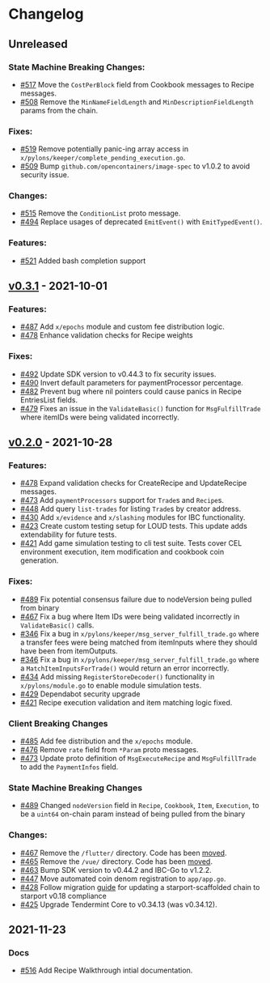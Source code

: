 # Changelog

## Unreleased 
 
### State Machine Breaking Changes:

- [#517](https://github.com/Pylons-tech/pylons/pull/517) Move the `CostPerBlock` field from Cookbook messages to Recipe messages.
- [#508](https://github.com/Pylons-tech/pylons/pull/508) Remove the `MinNameFieldLength` and `MinDescriptionFieldLength` params from the chain.

### Fixes:

- [#519](https://github.com/Pylons-tech/pylons/pull/519) Remove potentially panic-ing array access in `x/pylons/keeper/complete_pending_execution.go`.
- [#509](https://github.com/Pylons-tech/pylons/pull/509) Bump `github.com/opencontainers/image-spec` to v1.0.2 to avoid security issue.

### Changes:

- [#515](https://github.com/Pylons-tech/pylons/pull/515) Remove the `ConditionList` proto message.
- [#494](https://github.com/Pylons-tech/pylons/pull/494) Replace usages of deprecated `EmitEvent()` with `EmitTypedEvent()`.

### Features:
- [#521](https://github.com/Pylons-tech/pylons/pull/521) Added bash completion support

## [v0.3.1](https://github.com/Pylons-tech/pylons/releases/tag/v0.3.1) - 2021-10-01

### Features:

- [#487](https://github.com/Pylons-tech/pylons/pull/487) Add `x/epochs` module and custom fee distribution logic.
- [#478](https://github.com/Pylons-tech/pylons/pull/478) Enhance validation checks for Recipe weights

### Fixes:

- [#492](https://github.com/Pylons-tech/pylons/pull/492) Update SDK version to v0.44.3 to fix security issues.
- [#490](https://github.com/Pylons-tech/pylons/pull/490) Invert default parameters for paymentProcessor percentage.
- [#482](https://github.com/Pylons-tech/pylons/pull/482) Prevent bug where nil pointers could cause panics in Recipe EntriesList fields.
- [#479](https://github.com/Pylons-tech/pylons/pull/479) Fixes an issue in the `ValidateBasic()` function for `MsgFulfillTrade` where itemIDs were being validated incorrectly.

## [v0.2.0](https://github.com/Pylons-tech/pylons/releases/tag/v0.2.0) - 2021-10-28

### Features:

- [#478](https://github.com/Pylons-tech/pylons/pull/478) Expand validation checks for CreateRecipe and UpdateRecipe messages.
- [#473](https://github.com/Pylons-tech/pylons/pull/473) Add `paymentProcessors` support for `Trade`s and `Recipe`s.
- [#448](https://github.com/Pylons-tech/pylons/pull/448) Add query `list-trades` for listing `Trade`s by creator address.
- [#430](https://github.com/Pylons-tech/pylons/pull/430) Add `x/evidence` and `x/slashing` modules for IBC functionality.
- [#423](https://github.com/Pylons-tech/pylons/pull/423) Create custom testing setup for LOUD tests. This update adds extendability for future tests.
- [#421](https://github.com/Pylons-tech/pylons/pull/421) Add game simulation testing to cli test suite. Tests cover CEL environment execution, item modification and cookbook coin generation.

### Fixes:

- [#489](https://github.com/Pylons-tech/pylons/pull/489) Fix potential consensus failure due to nodeVersion being pulled from binary
- [#467](https://github.com/Pylons-tech/pylons/pull/467) Fix a bug where Item IDs were being validated incorrectly in `ValidateBasic()` calls.
- [#346](https://github.com/Pylons-tech/pylons/pull/436) Fix a bug in `x/pylons/keeper/msg_server_fulfill_trade.go` where a transfer fees were being matched from itemInputs where they should have been from itemOutputs.
- [#346](https://github.com/Pylons-tech/pylons/pull/436) Fix a bug in `x/pylons/keeper/msg_server_fulfill_trade.go` where a `MatchItemInputsForTrade()` would return an error incorrectly.
- [#434](https://github.com/Pylons-tech/pylons/pull/434) Add missing `RegisterStoreDecoder()` functionality in `x/pylons/module.go` to enable module simulation tests.
- [#429](https://github.com/Pylons-tech/pylons/pull/429) Dependabot security upgrade
- [#421](https://github.com/Pylons-tech/pylons/pull/421) Recipe execution validation and item matching logic fixed.

### Client Breaking Changes

- [#485](https://github.com/Pylons-tech/pylons/pull/485) Add fee distribution and the `x/epochs` module.
- [#476](https://github.com/Pylons-tech/pylons/pull/476) Remove `rate` field from `*Param` proto messages.
- [#473](https://github.com/Pylons-tech/pylons/pull/473) Update proto definition of `MsgExecuteRecipe` and `MsgFulfillTrade` to add the `PaymentInfos` field.

### State Machine Breaking Changes

- [#489](https://github.com/Pylons-tech/pylons/pull/489) Changed `nodeVersion` field in `Recipe`, `Cookbook`, `Item`, `Execution`, to be a `uint64` on-chain param instead of being pulled from the binary

### Changes:

- [#467](https://github.com/Pylons-tech/pylons/pull/467) Remove the `/flutter/` directory. Code has been [moved](https://github.com/Pylons-tech/flutter_wallet).
- [#465](https://github.com/Pylons-tech/pylons/pull/465) Remove the `/vue/` directory. Code has been [moved](https://github.com/Pylons-tech/pylons-web).
- [#463](https://github.com/Pylons-tech/pylons/pull/463) Bump SDK version to v0.44.2 and IBC-Go to v1.2.2.
- [#447](https://github.com/Pylons-tech/pylons/pull/447) Move automated coin denom registration to `app/app.go`.
- [#428](https://github.com/Pylons-tech/pylons/pull/428) Follow migration [guide](https://github.com/tendermint/starport/blob/v0.18.0/docs/migration/index.md) for updating a starport-scaffolded chain to starport v0.18 compliance
- [#425](https://github.com/Pylons-tech/pylons/pull/425) Upgrade Tendermint Core to v0.34.13 (was v0.34.12).

## 2021-11-23

### Docs

- [#516](https://github.com/Pylons-tech/pylons/pull/516) Add Recipe Walkthrough intial documentation.
